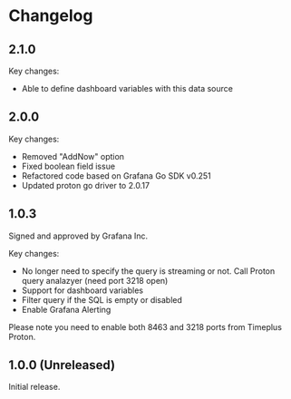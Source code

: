 # Changelog

## 2.1.0

Key changes:

* Able to define dashboard variables with this data source

## 2.0.0

Key changes:

* Removed "AddNow" option
* Fixed boolean field issue
* Refactored code based on Grafana Go SDK v0.251
* Updated proton go driver to 2.0.17

## 1.0.3

Signed and approved by Grafana Inc.

Key changes:

* No longer need to specify the query is streaming or not. Call Proton query analazyer (need port 3218 open)
* Support for dashboard variables
* Filter query if the SQL is empty or disabled
* Enable Grafana Alerting

Please note you need to enable both 8463 and 3218 ports from Timeplus Proton.

## 1.0.0 (Unreleased)

Initial release.
